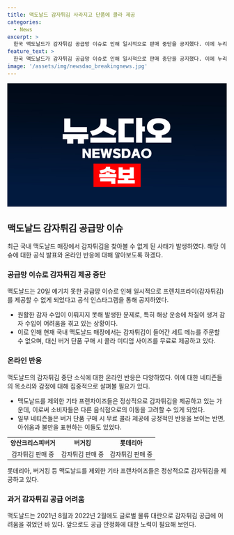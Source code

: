 ```yaml
---
title: 맥도날드 감자튀김 사라지고 단품에 콜라 제공
categories:
  - News
excerpt: >
  한국 맥도날드가 감자튀김 공급망 이슈로 인해 일시적으로 판매 중단을 공지했다. 이에 누리꾼들은 아쉬워하면서도 다른 브랜드의 감자튀김을 먹겠다는 반응을 보였다. 맥도날드는 감자튀김이 들어간 세트 메뉴를 제공할 수 없지만, 단품으로 구매한 고객들에게는 미디엄 콜라를 무료 제공한다. 이는 과거 물류 문제로도 발생한 일로, 다른 프랜차이즈들은 정상적으로 감자튀김을 판매하고 있다.
feature_text: >
  한국 맥도날드가 감자튀김 공급망 이슈로 인해 일시적으로 판매 중단을 공지했다. 이에 누리꾼들은 아쉬워하면서도 다른 브랜드의 감자튀김을 먹겠다는 반응을 보였다. 맥도날드는 감자튀김이 들어간 세트 메뉴를 제공할 수 없지만, 단품으로 구매한 고객들에게는 미디엄 콜라를 무료 제공한다. 이는 과거 물류 문제로도 발생한 일로, 다른 프랜차이즈들은 정상적으로 감자튀김을 판매하고 있다.
image: '/assets/img/newsdao_breakingnews.jpg'
---
```


<p><img src="/assets/img/newsdao_breakingnews.jpg" alt="koreaapp 속보" /></p>

<h2 data-ke-size="size26">맥도날드 감자튀김 공급망 이슈</h2>

<p data-ke-size="size16">최근 국내 맥도날드 매장에서 감자튀김을 찾아볼 수 없게 된 사태가 발생하였다. 해당 이슈에 대한 공식 발표와 온라인 반응에 대해 알아보도록 하겠다.</p>

<h3><b>공급망 이슈로 감자튀김 제공 중단</b></h3>

<p data-ke-size="size16">맥도날드는 20일 예기치 못한 공급망 이슈로 인해 일시적으로 프렌치프라이(감자튀김)를 제공할 수 없게 되었다고 공식 인스타그램을 통해 공지하였다.</p>

<ul>
  <li>원활한 감자 수입이 이뤄지지 못해 발생한 문제로, 특히 해상 운송에 차질이 생겨 감자 수입이 어려움을 겪고 있는 상황이다.</li>
  <li>이로 인해 현재 국내 맥도날드 매장에서는 감자튀김이 들어간 세트 메뉴를 주문할 수 없으며, 대신 버거 단품 구매 시 콜라 미디엄 사이즈를 무료로 제공하고 있다.</li>
</ul>

<h3><b>온라인 반응</b></h3>

<p data-ke-size="size16">맥도날드의 감자튀김 중단 소식에 대한 온라인 반응은 다양하였다. 이에 대한 네티즌들의 목소리와 감정에 대해 집중적으로 살펴볼 필요가 있다.</p>

<ul>
  <li>맥도날드를 제외한 기타 프랜차이즈들은 정상적으로 감자튀김을 제공하고 있는 가운데, 이로써 소비자들은 다른 음식점으로의 이동을 고려할 수 있게 되었다.</li>
  <li>일부 네티즌들은 버거 단품 구매 시 무료 콜라 제공에 긍정적인 반응을 보이는 반면, 아쉬움과 불만을 표현하는 이들도 있었다.</li>
</ul>

<table>
  <tr>
    <td style="text-align: center; height: 17px;"><b>양산크리스피버거</b></td>
    <td style="text-align: center; height: 17px;"><b>버거킹</b></td>
    <td style="text-align: center; height: 17px;"><b>롯데리아</b></td>
  </tr>
  <tr>
    <td style="text-align: center; height: 17px;">감자튀김 판매 중</td>
    <td style="text-align: center; height: 17px;">감자튀김 판매 중</td>
    <td style="text-align: center; height: 17px;">감자튀김 판매 중</td>
  </tr>
</table>

<p>롯데리아, 버거킹 등 맥도날드를 제외한 기타 프랜차이즈들은 정상적으로 감자튀김을 제공하고 있다.</p>

<h3><b>과거 감자튀김 공급 어려움</b></h3>

<p>맥도날드는 2021년 8월과 2022년 2월에도 글로벌 물류 대란으로 감자튀김 공급에 어려움을 겪었던 바 있다. 앞으로도 공급 안정화에 대한 노력이 필요해 보인다.</p>

<p data-ke-size="size16">&nbsp;</p>

